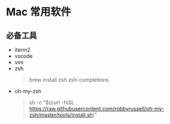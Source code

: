 # Mac 常用软件

## 必备工具
 
 * iterm2
 * vscode
 * vim
 * zsh
    > brew install zsh zsh-completions
* oh-my-zsh
    > sh -c "$(curl -fsSL https://raw.githubusercontent.com/robbyrussell/oh-my-zsh/master/tools/install.sh)"



